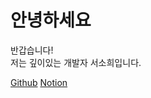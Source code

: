 # 안녕하세요

반갑습니다!<br>
저는 깊이있는 개발자 서소희입니다.

[Github](https://github.com/greenish0902)
[Notion](https://www.notion.so/greenish0902/25bddda3cacc45c9af58687f5d88b27a)
